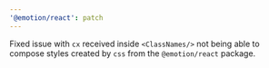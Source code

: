 ```yaml
---
'@emotion/react': patch
---
```


Fixed issue with `cx` received inside `<ClassNames/>` not being able to compose styles created by `css` from the `@emotion/react` package.
